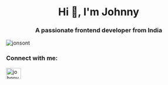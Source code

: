 <h1 align="center">Hi 👋, I'm Johnny</h1>
<h3 align="center">A passionate frontend developer from India</h3>

<p align="left"> <img src="https://komarev.com/ghpvc/?username=jonsont&label=Profile%20views&color=0e75b6&style=flat" alt="jonsont" /> </p>

<h3 align="left">Connect with me:</h3>
<p align="left">
<a href="https://linkedin.com/in/johnny-shafir" target="blank"><img align="center" src="https://raw.githubusercontent.com/rahuldkjain/github-profile-readme-generator/master/src/images/icons/Social/linked-in-alt.svg" alt="johnny-shafir" height="30" width="40" /></a>
</p>


